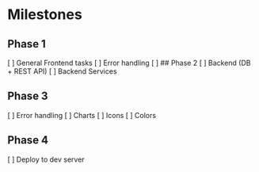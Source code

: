 # Milestones 

## Phase 1
[ ] General Frontend tasks
[ ] Error handling
[ ] ## Phase 2
[ ] Backend (DB + REST API)
[ ] Backend Services
## Phase 3
[ ] Error handling
[ ] Charts
[ ] Icons
[ ] Colors
## Phase 4
[ ] Deploy to dev server
